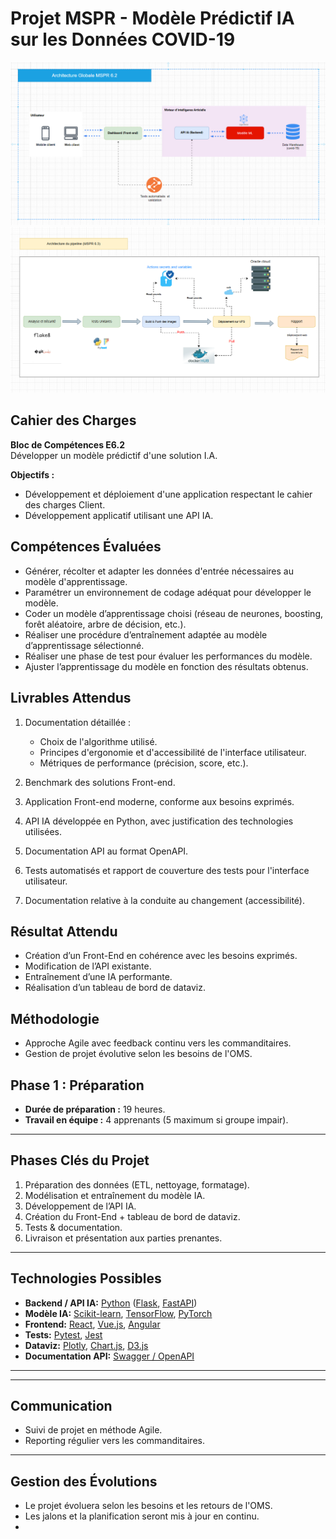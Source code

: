 # Projet MSPR - Modèle Prédictif IA sur les Données COVID-19

![Couverture Projet MSPR](assets/architecture.png)
<br>
![Architecture pipeline](assets/architecture-pipeline.png)

## Cahier des Charges

**Bloc de Compétences E6.2**  
Développer un modèle prédictif d'une solution I.A.

**Objectifs :**

- Développement et déploiement d'une application respectant le cahier des charges Client.
- Développement applicatif utilisant une API IA.

## Compétences Évaluées

- Générer, récolter et adapter les données d'entrée nécessaires au modèle d'apprentissage.
- Paramétrer un environnement de codage adéquat pour développer le modèle.
- Coder un modèle d’apprentissage choisi (réseau de neurones, boosting, forêt aléatoire, arbre de décision, etc.).
- Réaliser une procédure d’entraînement adaptée au modèle d’apprentissage sélectionné.
- Réaliser une phase de test pour évaluer les performances du modèle.
- Ajuster l’apprentissage du modèle en fonction des résultats obtenus.

## Livrables Attendus

1. Documentation détaillée :
    - Choix de l'algorithme utilisé.
    - Principes d'ergonomie et d'accessibilité de l'interface utilisateur.
    - Métriques de performance (précision, score, etc.).

2. Benchmark des solutions Front-end.

3. Application Front-end moderne, conforme aux besoins exprimés.

4. API IA développée en Python, avec justification des technologies utilisées.

5. Documentation API au format OpenAPI.

6. Tests automatisés et rapport de couverture des tests pour l'interface utilisateur.

7. Documentation relative à la conduite au changement (accessibilité).

## Résultat Attendu

- Création d’un Front-End en cohérence avec les besoins exprimés.
- Modification de l’API existante.
- Entraînement d’une IA performante.
- Réalisation d’un tableau de bord de dataviz.

## Méthodologie

- Approche Agile avec feedback continu vers les commanditaires.
- Gestion de projet évolutive selon les besoins de l'OMS.

## Phase 1 : Préparation

- **Durée de préparation :** 19 heures.
- **Travail en équipe :** 4 apprenants (5 maximum si groupe impair).

---

## Phases Clés du Projet

1. Préparation des données (ETL, nettoyage, formatage).
2. Modélisation et entraînement du modèle IA.
3. Développement de l’API IA.
4. Création du Front-End + tableau de bord de dataviz.
5. Tests & documentation.
6. Livraison et présentation aux parties prenantes.

---

## Technologies Possibles

- **Backend / API IA:** [Python](https://www.python.org/) ([Flask](https://flask.palletsprojects.com/), [FastAPI](https://fastapi.tiangolo.com/))
- **Modèle IA:** [Scikit-learn](https://scikit-learn.org/stable/), [TensorFlow](https://www.tensorflow.org/), [PyTorch](https://pytorch.org/)
- **Frontend:** [React](https://reactjs.org/), [Vue.js](https://vuejs.org/), [Angular](https://angular.io/)
- **Tests:** [Pytest](https://docs.pytest.org/en/latest/), [Jest](https://jestjs.io/)
- **Dataviz:** [Plotly](https://plotly.com/python/), [Chart.js](https://www.chartjs.org/), [D3.js](https://d3js.org/)
- **Documentation API:** [Swagger / OpenAPI](https://swagger.io/tools/swagger-editor/)

---

---

## Communication

- Suivi de projet en méthode Agile.
- Reporting régulier vers les commanditaires.

---

## Gestion des Évolutions

- Le projet évoluera selon les besoins et les retours de l'OMS.
- Les jalons et la planification seront mis à jour en continu.
- 